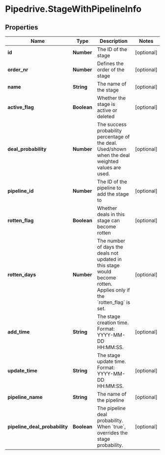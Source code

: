 # Pipedrive.StageWithPipelineInfo

## Properties

Name | Type | Description | Notes
------------ | ------------- | ------------- | -------------
**id** | **Number** | The ID of the stage | [optional] 
**order_nr** | **Number** | Defines the order of the stage | [optional] 
**name** | **String** | The name of the stage | [optional] 
**active_flag** | **Boolean** | Whether the stage is active or deleted | [optional] 
**deal_probability** | **Number** | The success probability percentage of the deal. Used/shown when the deal weighted values are used. | [optional] 
**pipeline_id** | **Number** | The ID of the pipeline to add the stage to | [optional] 
**rotten_flag** | **Boolean** | Whether deals in this stage can become rotten | [optional] 
**rotten_days** | **Number** | The number of days the deals not updated in this stage would become rotten. Applies only if the &#x60;rotten_flag&#x60; is set. | [optional] 
**add_time** | **String** | The stage creation time. Format: YYYY-MM-DD HH:MM:SS. | [optional] 
**update_time** | **String** | The stage update time. Format: YYYY-MM-DD HH:MM:SS. | [optional] 
**pipeline_name** | **String** | The name of the pipeline | [optional] 
**pipeline_deal_probability** | **Boolean** | The pipeline deal probability. When &#x60;true&#x60;, overrides the stage probability. | [optional] 


